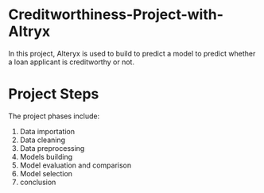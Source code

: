 # Creditworthiness-Project-with-Altryx
In this project, Alteryx is used to build to predict a model to predict whether a loan applicant is creditworthy or not.
# Project Steps
The project phases include:

1. Data importation
2. Data cleaning
3. Data preprocessing
4. Models building
5. Model evaluation and comparison
6. Model selection
7. conclusion
